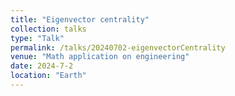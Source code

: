 ```yaml
---
title: "Eigenvector centrality"
collection: talks
type: "Talk"
permalink: /talks/20240702-eigenvectorCentrality
venue: "Math application on engineering"
date: 2024-7-2
location: "Earth"
---
```


